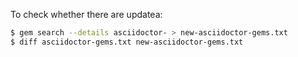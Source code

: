 To check whether there are updatea:

```bash
$ gem search --details asciidoctor- > new-asciidoctor-gems.txt
$ diff asciidoctor-gems.txt new-asciidoctor-gems.txt
```
